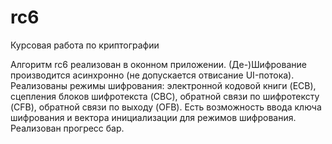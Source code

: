 # rc6
Курсовая работа по криптографии

Алгоритм rc6 реализован в оконном приложении.
(Де-)Шифрование производится асинхронно (не допускается
отвисание UI-потока). Реализованы режимы шифрования: электронной
кодовой книги (ECB), сцепления блоков шифротекста (CBC), обратной
связи по шифротексту (CFB), обратной связи по выходу (OFB).
Есть возможность ввода ключа шифрования и вектора
инициализации для режимов шифрования. Реализован прогресс бар.
